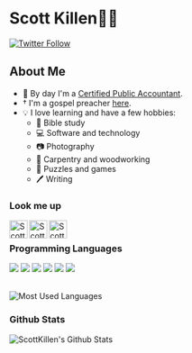 # Scott Killen👨‍💼

[![Twitter Follow](https://img.shields.io/twitter/follow/ScottKillen?color=1DA1F2&logo=twitter&style=for-the-badge)](https://twitter.com/intent/follow?original_referer=https%3A%2F%2Fgithub.com%2FScottKillen&screen_name=ScottKillen)

## About Me

- 🧮 By day I'm a [Certified Public Accountant][cpa].
- † I'm a gospel preacher [here][church].
- 💡 I love learning and have a few hobbies:
  - 📖 Bible study
  - 💻 Software and technology
  - 📷 Photography
  - 📐 Carpentry and woodworking
  - 🎲 Puzzles and games
  - 🖊 Writing

### Look me up

[<img align="left" alt="ScottKillen | Twitter" width="32px" src="https://raw.githubusercontent.com/ScottKillen/ScottKillen/master/twitter-color.svg" />][twitter]
[<img align="left" alt="ScottDKillen | Instagram" width="32px" src="https://raw.githubusercontent.com/ScottKillen/ScottKillen/master/instagram-color.svg" />][instagram]
[<img align="left" alt="ScottKillen | Flickr" width="32px" src="https://raw.githubusercontent.com/ScottKillen/ScottKillen/master/flickr-color.svg" />][flickr]

<br />

### Programming Languages

<img src="https://img.shields.io/badge/c%20-%2300599C.svg?&style=for-the-badge&logo=c&logoColor=white"/> <img src="https://img.shields.io/badge/c++%20-%2300599C.svg?&style=for-the-badge&logo=c%2B%2B&ogoColor=white"/> <img src="https://img.shields.io/badge/java-%23ED8B00.svg?&style=for-the-badge&logo=java&logoColor=white"/> <img src="https://img.shields.io/badge/php-%23777BB4.svg?&style=for-the-badge&logo=php&logoColor=white"/> <img src="https://img.shields.io/badge/markdown-%23000000.svg?&style=for-the-badge&logo=markdown&logoColor=white"/> <img src="https://img.shields.io/badge/shell_script%20-%23121011.svg?&style=for-the-badge&logo=gnu-bash&logoColor=white"/>

<br />

<img  alt="Most Used Languages" src="https://github-readme-stats.scottkillen.vercel.app/api/top-langs/?username=scottkillen&layout=compact"/>

### Github Stats

<img align="left" alt="ScottKillen's Github Stats" src="https://github-readme-stats.scottkillen.vercel.app/api?username=scottkillen&show_icons=true&theme=tokyonight" />

[cpa]: https://www.investopedia.com/terms/c/cpa.asp
[church]: https://edistochurch.org/
[twitter]: https://twitter.com/ScottKillen
[instagram]: https://www.instagram.com/scottdkillen/
[flickr]: https://www.flickr.com/photos/scottkillen/
